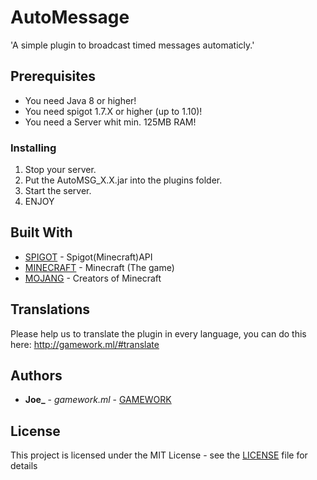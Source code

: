 # AutoMessage
'A simple plugin to broadcast timed messages automaticly.'

## Prerequisites

* You need Java 8 or higher!
* You need spigot 1.7.X or higher (up to 1.10)!
* You need a Server whit min. 125MB RAM!

### Installing

1. Stop your server.
2. Put the AutoMSG_X.X.jar into the plugins folder.
3. Start the server.
4. ENJOY

## Built With

* [SPIGOT](https://hub.spigotmc.org/jenkins/job/BuildTools/ ) - Spigot(Minecraft)API
* [MINECRAFT](https://minecraft.net/en-us/store/?ref=m/ ) - Minecraft (The game)
* [MOJANG](https://mojang.com/ ) - Creators of Minecraft

## Translations

Please help us to translate the plugin in every language, you can do this here: http://gamework.ml/#translate

## Authors

* **Joe_** - *gamework.ml* - [GAMEWORK](http://gamework.ml/)

## License

This project is licensed under the MIT License - see the [LICENSE](LICENSE) file for details

